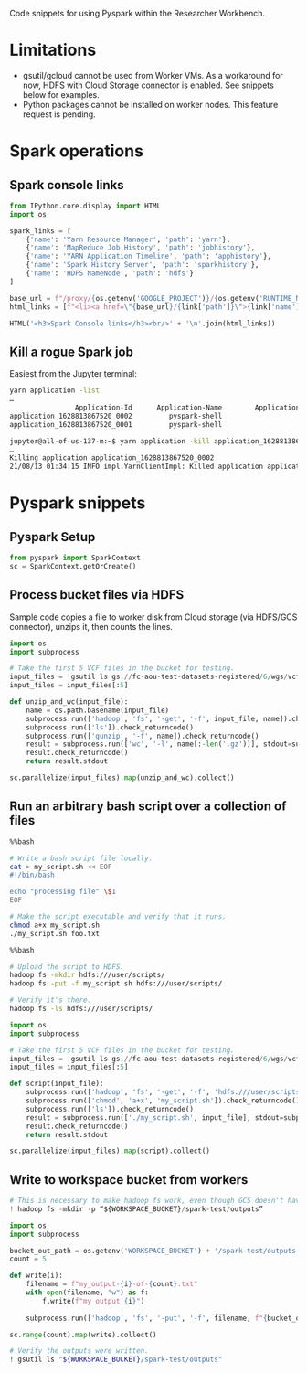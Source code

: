 Code snippets for using Pyspark within the Researcher Workbench.

# Limitations

* gsutil/gcloud cannot be used from Worker VMs. As a workaround for now, HDFS with Cloud Storage
  connector is enabled. See snippets below for examples.
* Python packages cannot be installed on worker nodes. This feature request is pending.

# Spark operations

## Spark console links

```python
from IPython.core.display import HTML
import os

spark_links = [
    {'name': 'Yarn Resource Manager', 'path': 'yarn'},
    {'name': 'MapReduce Job History', 'path': 'jobhistory'},
    {'name': 'YARN Application Timeline', 'path': 'apphistory'},
    {'name': 'Spark History Server', 'path': 'sparkhistory'},
    {'name': 'HDFS NameNode', 'path': 'hdfs'}
]

base_url = f"/proxy/{os.getenv('GOOGLE_PROJECT')}/{os.getenv('RUNTIME_NAME')}"
html_links = [f"<li><a href=\"{base_url}/{link['path']}\">{link['name']}</a>" for link in spark_links]

HTML('<h3>Spark Console links</h3><br/>' + '\n'.join(html_links))
```

## Kill a rogue Spark job

Easiest from the Jupyter terminal:

```bash
yarn application -list
…
                Application-Id      Application-Name        Application-Type          User           Queue  State        Final-State             Progress                        Tracking-URL
application_1628813867520_0002         pyspark-shell                   SPARK       jupyter         defaultRUNNING          UNDEFINED                  10% http://all-of-us-137-m.c.aou-rw-test-92318201.internal:4041
application_1628813867520_0001         pyspark-shell                   SPARK       jupyter         defaultRUNNING          UNDEFINED                  10% http://all-of-us-137-m.c.aou-rw-test-92318201.internal:4040
```

```bash
jupyter@all-of-us-137-m:~$ yarn application -kill application_1628813867520_0002
…
Killing application application_1628813867520_0002
21/08/13 01:34:15 INFO impl.YarnClientImpl: Killed application application_1628813867520_0002
```

# Pyspark snippets

## Pyspark Setup

```python
from pyspark import SparkContext
sc = SparkContext.getOrCreate()
```

## Process bucket files via HDFS

Sample code copies a file to worker disk from Cloud storage (via HDFS/GCS connector),
unzips it, then counts the lines.

```python
import os
import subprocess

# Take the first 5 VCF files in the bucket for testing.
input_files = !gsutil ls gs://fc-aou-test-datasets-registered/6/wgs/vcf/merged/*.vcf
input_files = input_files[:5]

def unzip_and_wc(input_file):
    name = os.path.basename(input_file)
    subprocess.run(['hadoop', 'fs', '-get', '-f', input_file, name]).check_returncode()
    subprocess.run(['ls']).check_returncode()
    subprocess.run(['gunzip', '-f', name]).check_returncode()
    result = subprocess.run(['wc', '-l', name[:-len('.gz')]], stdout=subprocess.PIPE)
    result.check_returncode()
    return result.stdout

sc.parallelize(input_files).map(unzip_and_wc).collect()
```

## Run an arbitrary bash script over a collection of files

```bash
%%bash

# Write a bash script file locally.
cat > my_script.sh << EOF
#!/bin/bash

echo "processing file" \$1
EOF

# Make the script executable and verify that it runs.
chmod a+x my_script.sh
./my_script.sh foo.txt
```

```bash
%%bash

# Upload the script to HDFS.
hadoop fs -mkdir hdfs:///user/scripts/
hadoop fs -put -f my_script.sh hdfs:///user/scripts/

# Verify it's there.
hadoop fs -ls hdfs:///user/scripts/
```

```python
import os
import subprocess

# Take the first 5 VCF files in the bucket for testing.
input_files = !gsutil ls gs://fc-aou-test-datasets-registered/6/wgs/vcf/merged
input_files = input_files[:5]

def script(input_file):
    subprocess.run(['hadoop', 'fs', '-get', '-f', 'hdfs:///user/scripts/my_script.sh', '.']).check_returncode()
    subprocess.run(['chmod', 'a+x', 'my_script.sh']).check_returncode()
    subprocess.run(['ls']).check_returncode()
    result = subprocess.run(['./my_script.sh', input_file], stdout=subprocess.PIPE)
    result.check_returncode()
    return result.stdout

sc.parallelize(input_files).map(script).collect()
```

## Write to workspace bucket from workers

```python
# This is necessary to make hadoop fs work, even though GCS doesn't have the concept of directories.
! hadoop fs -mkdir -p “${WORKSPACE_BUCKET}/spark-test/outputs”

import os
import subprocess

bucket_out_path = os.getenv('WORKSPACE_BUCKET') + '/spark-test/outputs'
count = 5

def write(i):
    filename = f"my_output-{i}-of-{count}.txt"
    with open(filename, "w") as f:
        f.write(f"my output {i}")
    
    subprocess.run(['hadoop', 'fs', '-put', '-f', filename, f"{bucket_out_path}/{filename}"]).check_returncode()

sc.range(count).map(write).collect()
```

```bash
# Verify the outputs were written.
! gsutil ls "${WORKSPACE_BUCKET}/spark-test/outputs"
```
